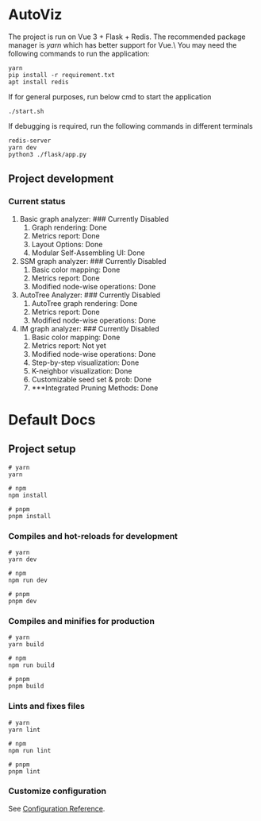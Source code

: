 # AutoViz
The project is run on Vue 3 + Flask + Redis. The recommended package manager is *yarn* which has better support for Vue.\\
You may need the following commands to run the application:
```
yarn
pip install -r requirement.txt
apt install redis
```
If for general purposes, run below cmd to start the application
```
./start.sh
```
If debugging is required, run the following commands in different terminals
```
redis-server
yarn dev
python3 ./flask/app.py
```

## Project development

### Current status
1. Basic graph analyzer: ### Currently Disabled
    1. Graph rendering: Done
    2. Metrics report: Done
    3. Layout Options: Done
    4. Modular Self-Assembling UI: Done
2. SSM graph analyzer: ### Currently Disabled
    1. Basic color mapping: Done
    2. Metrics report: Done
    3. Modified node-wise operations: Done
3. AutoTree Analyzer: ### Currently Disabled
    1. AutoTree graph rendering: Done
    2. Metrics report: Done
    3. Modified node-wise operations: Done
4. IM graph analyzer: ### Currently Disabled
   1. Basic color mapping: Done
   2. Metrics report: Not yet
   3. Modified node-wise operations: Done
   4. Step-by-step visualization: Done
   5. K-neighbor visualization: Done
   6. Customizable seed set & prob: Done
   7. ***Integrated Pruning Methods: Done



# Default Docs
## Project setup

```
# yarn
yarn

# npm
npm install

# pnpm
pnpm install
```

### Compiles and hot-reloads for development

```
# yarn
yarn dev

# npm
npm run dev

# pnpm
pnpm dev
```

### Compiles and minifies for production

```
# yarn
yarn build

# npm
npm run build

# pnpm
pnpm build
```

### Lints and fixes files

```
# yarn
yarn lint

# npm
npm run lint

# pnpm
pnpm lint
```

### Customize configuration

See [Configuration Reference](https://vitejs.dev/config/).
